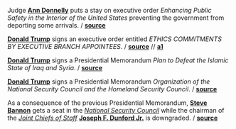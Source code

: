 Judge **[Ann Donnelly](https://en.wikipedia.org/wiki/Ann_Donnelly "Wiki Ann Donnelly")** puts a stay
on executive order _Enhancing Public Safety in the Interior of the United
States_ preventing the government from deporting some arrivals.
/ **[source](https://assets.documentcloud.org/documents/3437026/Darweesh-v-Trump-Order-on-Emergency-Motion-For.pdf)**

**[Donald Trump](https://en.wikipedia.org/wiki/Donald_Trump "Wiki Donald
Trump")** signs an executive order entitled _ETHICS COMMITMENTS BY EXECUTIVE
BRANCH APPOINTEES_.
/ **[source](https://www.whitehouse.gov/the-press-office/2017/01/28/executive-order-ethics-commitments-executive-branch-appointees)**
// **[a1](https://www.lawfareblog.com/executive-order-ethics-commitments-executive-branch-appointees)**

**[Donald Trump](https://en.wikipedia.org/wiki/Donald_Trump "Wiki Donald
Trump")** signs a Presidential Memorandum _Plan to
Defeat the Islamic State of Iraq and Syria_.
/ **[source](https://www.whitehouse.gov/the-press-office/2017/01/28/plan-defeat-islamic-state-iraq)**

**[Donald Trump](https://en.wikipedia.org/wiki/Donald_Trump "Wiki Donald
Trump")** signs a Presidential Memorandum _Organization
of the National Security Council and the Homeland Security Council_.
/ **[source](https://www.whitehouse.gov/the-press-office/2017/01/28/presidential-memorandum-organization-national-security-council-and)**

As a consequence of the previous Presidential Memorandum, 
**[Steve Bannon](https://en.wikipedia.org/wiki/Steve_Bannon "Wiki Steve Bannon")**
gets a seat in the *[National Security
Council](https://en.wikipedia.org/wiki/United_States_National_Security_Council)*
while the chairman of the *[Joint Chiefs of
Staff](https://en.wikipedia.org/wiki/Joint_Chiefs_of_Staff)* **[Joseph F.
Dunford Jr.](https://en.wikipedia.org/wiki/Joseph_Dunford)** is downgraded.
/ **[source](http://www.npr.org/sections/thetwo-way/2017/01/29/512295108/with-national-security-council-shakeup-steve-bannon-gets-a-seat-at-the-table)**
